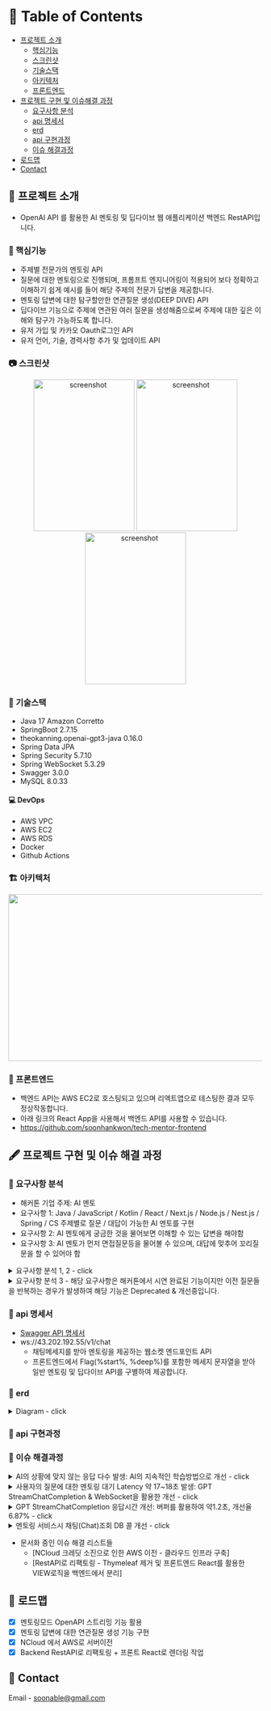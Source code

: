 <!-- Table of Contents -->
# :notebook_with_decorative_cover: Table of Contents
- [프로젝트 소개](#star2-프로젝트-소개)
  * [핵심기능](#dart-핵심기능)
  * [스크린샷](#camera-스크린샷)
  * [기술스택](#space_invader-기술스택)
  * [아키텍처](#building_construction-아키텍처)
  * [프론트엔드](#movie_camera-프론트엔드)
- [프로젝트 구현 및 이슈해결 과정](#fountain_pen-프로젝트-구현-및-이슈-해결-과정)
  * [요구사항 분석](#2nd_place_medal-요구사항-분석)
  * [api 명세서](#bookmark_tabs-api-명세서)
  * [erd](#book-erd)
  * [api 구현과정](#rocket-api-구현과정)
  * [이슈 해결과정](#checkered_flag-이슈-해결과정)
- [로드맵](#compass-로드맵)
- [Contact](#handshake-contact)

<!-- 프로젝트 소개 -->
## :star2: 프로젝트 소개
- OpenAI API 를 활용한 AI 멘토링 및 딥다이브 웹 애플리케이션 백엔드 RestAPI입니다.

<!-- 핵심기능 -->
### :dart: 핵심기능
- 주제별 전문가의 멘토링 API
- 질문에 대한 멘토링으로 진행되며, 프롬프트 엔지니어링이 적용되어 보다 정확하고 이해하기 쉽게 예시를 들어 해당 주제의 전문가 답변을 제공합니다.
- 멘토링 답변에 대한 탐구할만한 연관질문 생성(DEEP DIVE) API
- 딥다이브 기능으로 주제에 연관된 여러 질문을 생성해줌으로써 주제에 대한 깊은 이해와 탐구가 가능하도록 합니다.
- 유저 가입 및 카카오 Oauth로그인 API
- 유저 언어, 기술, 경력사항 추가 및 업데이트 API

<!-- 스크린샷 -->
### :camera: 스크린샷
<div align="center"> 
  <img src="https://github.com/soonhankwon/dev-space-x-backend/assets/113872320/0a7a7f3b-b7d0-4e62-a6e0-bef64cf2149e" width="200" height="300" alt="screenshot"/>
  <img src="https://github.com/soonhankwon/dev-space-x-backend/assets/113872320/114c4e79-fef2-4b56-82a2-23bcfa90c9dd" width="200" height="300" alt="screenshot"/>
  <img src="https://github.com/soonhankwon/dev-space-x-backend/assets/113872320/d8e3e9b6-5181-4843-a1b7-a26bfdd9d2b4" width="200" height="300" alt="screenshot"/>
</div>

<!-- 기술스택 -->
### :space_invader: 기술스택

- Java 17 Amazon Corretto
- SpringBoot 2.7.15
- theokanning.openai-gpt3-java 0.16.0
- Spring Data JPA
- Spring Security 5.7.10
- Spring WebSocket 5.3.29
- Swagger 3.0.0
- MySQL 8.0.33

#### :computer: DevOps
 
- AWS VPC
- AWS EC2
- AWS RDS
- Docker
- Github Actions

<!-- 아키텍처 -->
### :building_construction: 아키텍처
<div align="center"> 
<img src="https://github.com/soonhankwon/tech-interview-defense/assets/113872320/ab99c965-e925-4de5-bfcc-a8b5480bfe0d" width="540" height="330">
</div>

<!-- 프론트엔드 -->
### :movie_camera: 프론트엔드
- 백엔드 API는 AWS EC2로 호스팅되고 있으며 리액트앱으로 테스팅한 결과 모두 정상작동합니다.
- 아래 링크의 React App을 사용해서 백엔드 API를 사용할 수 있습니다.
- https://github.com/soonhankwon/tech-mentor-frontend

<!-- 프로젝트 구현 및 이슈 해결 과정 -->
## :fountain_pen: 프로젝트 구현 및 이슈 해결 과정

<!-- 요구사항 분석 -->
### :2nd_place_medal: 요구사항 분석
- 해커톤 기업 주제: AI 멘토
- 요구사항 1: Java / JavaScript / Kotlin / React / Next.js / Node.js / Nest.js / Spring / CS 주제별로 질문 / 대답이 가능한 AI 멘토를 구현
- 요구사항 2: AI 멘토에게 궁금한 것을 물어보면 이해할 수 있는 답변을 해야함
- 요구사항 3: AI 멘토가 먼저 면접질문등을 물어볼 수 있으며, 대답에 맞추어 꼬리질문을 할 수 있어야 함

<details>
<summary>요구사항 분석 1, 2 - click</summary>
<div markdown="1">

```plain
- 해당 사항은 주제별로 정확하면서, 디테일한 멘토링을 해줘야하는 요구사항으로 파악했습니다.
  - 첫번째, 주제별이라는 것에서 사용자가 주제를 선택하고 주제에 대한 멘토링룸을 만들면되겠다고 분석했습니다.
  - 두번째, 정확하면서, 이해할수있는 멘토링은 멘토링룸의 주제에 대한 전문가 ROLE을 AI에게 설정해주면 될것이라고 분석했습니다.
  
예를 들면 사용자가 자바주제의 멘토링룸에서 스트링에 대해서 설명해주세요.라는 질문인데 자바스크립트의 스트링에 대한 답변을 받는다면 안됩니다.
이부분은 자바 주제의 전문가 ROLE을 AI에게 프롬프트 엔지니어링 해줍니다.
또한, 개인적으로 최대한 적합한 예시가 있을 경우 답변이 이해하기 쉽다는 것을 경험했습니다.
따라서, 최대한 이해하기 좋은 예시를 들어 답변하도록 프롬프트 엔지니어링해주면 정확하면서 좋은 멘토링 기능을 제공할 수 있을것이라고 분석했습니다.
``` 
</div>
</details>

<details>
<summary>요구사항 분석 3 - 해당 요구사항은 해커톤에서 시연 완료된 기능이지만 이전 질문들을 반복하는 경우가 발생하여 해당 기능은 Deprecated & 개선중입니다.</summary>
<div markdown="1">

```plain
- 사용자는 단순히 AI 멘토에게 질문에 대한 답변을 원할수도 있고 인터뷰 질문을 받는 것을 원할 수도 있습니다.
- 인터뷰 질문을 받는 것을 원하지 않는 사용자도 분명히 있을 것이라고 생각해서 채팅방을 만들때 이것을 사용자가 옵션으로 선택하도록 했습니다.  
- 기술면접 디펜스 옵션을 만들어 실제 인터뷰 상황과 가깝게 AI 멘토가 먼저 질문을 하고 꼬리질문을 통해 사용자를 평가하는데 초점을 맞췄습니다.
- 부가적인 재미를 위해서 디펜스 게임의 요소를 넣으면 좋겠다고 분석했습니다.
``` 
</div>
</details>

<!-- API 명세서 -->
### :bookmark_tabs: api 명세서
- [Swagger API 명세서](http://43.202.192.55/swagger-ui/index.html#/)
- ws://43.202.192.55/v1/chat
  - 채팅메세지를 받아 멘토링을 제공하는 웹소켓 엔드포인트 API
  - 프론트엔드에서 Flag(%start%, %deep%)를 포함한 메세지 문자열을 받아 일반 멘토링 및 딥다이브 API를 구별하여 제공합니다.
<!-- ERD -->
### :book: erd

<details>
<summary>Diagram - click</summary>
<div markdown="1">
 
![tech-mentor-erd](https://github.com/soonhankwon/tech-mentor-backend/assets/113872320/c7537e0b-1777-4208-9b54-2bd3f65dfac0)
 
</div>
</details>

<!-- api 구현 과정 -->
### :rocket: api 구현과정

<!-- 이슈 해결 과정 -->
### :checkered_flag: 이슈 해결과정
<details>
<summary>AI의 상황에 맞지 않는 응답 다수 발생: AI의 지속적인 학습방법으로 개선 - click</summary>
<div markdown="1">

```plain
- AI가 채팅흐름에서 자신의 답변이 무엇이었는지 망각하는 경우가 40~50%의 높은 확률로 발생하였습니다.
- 어떻게하면 AI가 채팅흐름을 잘 기억하게 할 수 있을까?라는 고민을 했습니다.
- 프롬프트 엔지니어링 방법중 AI의 지속적인 학습에 관한 레퍼런스를 참조했습니다.

- AI의 이전 답변을 프롬프트에 추가시켜주는 방법을 적용했습니다.
  * ex) ${이전 AI답변} 에 대한 탐구할 수 있는 질문 목록을 추천해주세요.
- 해당 방법 적용으로 딥다이브 기능의 경우 현재까지 망각하는 케이스는 검출되지 않았습니다.
```
</div>
</details>

<details>
<summary>사용자의 질문에 대한 멘토링 대기 Latency 약 17~18초 발생: GPT StreamChatCompletion & WebSocket을 활용한 개선 - click</summary>
<div markdown="1">

```plain
- 멘토링 모드의 기존 GPT ChatCompletion 사용시 약 17~18초 정도의 Latency 를 보였습니다.
- 더 심각한 문제는 일반적인 HTTP통신 특성상 해당 시간동안 사용자는 아무것도 보지 못하고 대기하고 있다는 점입니다. 

- 해당 대기시간으로 사용자에게 지루함을 느끼게하고, 서비스를 이탈할 것이라는 문제점을 파악했습니다.

- 실제 ChatGPT처럼 실시간 스트림으로 서비스를 제공할수 있을까?라는 고민을 했습니다.
  * OpenAPI 레퍼런스를 살펴보니 ChatCompletion 이외에 StreamChatCompletion 서비스를 제공하고 있었습니다.
  * StreamChatCompletion 서비스란 기존에 "JAVA란 객체지향.."라는 응답을 "J", "AVA", "란 객체", "지향.", ".","null"의 chunk로 실시간으로 조각조각 응답해주는 서비스입니다.

- 실시간으로 수십 ~ 수백 ~ 수천개를 응답받는 특성상 웹소켓 프로토콜이 적합하다고 생각했습니다.
  * 연결을 한 번 맺어놓고 응답을 쭈~~욱 받아서 채팅방에 실시간으로 렌더링해준다!

- 아래는 웹소켓과 StreamChatCompletion을 구현한 코드입니다.
- 스트림 서비스 사용으로 사용자는 실시간으로 응답을 볼 수 있게 되었습니다. 전체적인 응답대기 시간은 약 1~2초 개선되었습니다.
```
```java
private void subscribeFlowable(WebSocketSession session, Chat chat, StringBuilder sb, Flowable<ChatCompletionChunk> responseFlowable) {
        StringBuilder chunkBuffer = new StringBuilder();
        ObjectMapper objectMapper = new ObjectMapper();
        // StreamChatCompletion OpenAPI 서비스를 subscribe하는 로직입닌다.
        responseFlowable.subscribe(
                chunk -> {
                    try {
                        String response = chunk.getChoices().get(0).getMessage().getContent();
                        // 해당 서비스의 마지막 응답에는 항상 null이 들어옵니다. 이것을 FinishFlag로 사용합니다.
                        if (!hasStreamFinishFlag(response)) {
                            chunkBuffer.append(response);
                            sb.append(response);
                            // 버퍼에 chunk를 저장해놓고 5개가 되면 소켓에 전송합니다. 
                            if (chunkBuffer.length() >= 5) {
                                session.sendMessage(new TextMessage(objectMapper.writeValueAsString(chunkBuffer.toString())));
                                chunkBuffer.setLength(0);
                            }
                            return;
                        }
                        if (hasBufferRemainingChunk(chunkBuffer)) {
                            session.sendMessage(new TextMessage(objectMapper.writeValueAsString(chunkBuffer.toString())));
                            chunkBuffer.setLength(0);
                        }
                        applicationEventPublisher.publishEvent(new MessageSendEvent(new ChatMessage(sb.toString(), chat, ChatSender.AI)));
                        session.sendMessage(new TextMessage(objectMapper.writeValueAsString(null)));
                        sb.setLength(0);

                        long end = System.currentTimeMillis();
                        log.info("streaming spend time={}", end - start);
                    } catch (Exception e) {
                        log.error("An error occurred while processing the flowable", e);
                    }
                },
                Throwable::printStackTrace
        );
    }
```
</div>
</details>

</div>
</details>

<details>
<summary>GPT StreamChatCompletion 응답시간 개선: 버퍼를 활용하여 약1.2초, 개선율 6.87% - click</summary>
<div markdown="1">

```plain
- GPT StreamChatCompletion은 활용한 멘토링 기능은 서비스의 핵심 기능입니다.
- 어떻게 하면 조금더 응답시간을 개선시킬수 있을까?라는 고민을 하였습니다.

- 메모리와 하드디스크간에 속도차이 때문에 버퍼가 있는것처럼 여기에도 적용시킨다면 개선이되지 않을까?라는 생각이 들었습니다.
- 아래의 코드처럼 5개씩 버퍼에 모아서 웹소켓에 전달해주는 방식을 적용했습니다.
- 간단한 테스트 케이스들을 통해 Latency 감소 약1.2초, 개선율은 6.87%을 보였습니다.(기존 약18초 -> 약 16초 후반, 17초)
```
```java
private void subscribeFlowable(WebSocketSession session, Chat chat, StringBuilder sb, Flowable<ChatCompletionChunk> responseFlowable) {
        // 커스텀하게 만든 chunk(OpenAPI에서 응답받는 조각데이터) 버퍼입니다.
        StringBuilder chunkBuffer = new StringBuilder();
        ObjectMapper objectMapper = new ObjectMapper();
        // StreamChatCompletion OpenAPI 서비스를 subscribe하는 로직입닌다.
        responseFlowable.subscribe(
                chunk -> {
                    try {
                        String response = chunk.getChoices().get(0).getMessage().getContent();
                        // 해당 서비스의 마지막 응답에는 항상 null이 들어옵니다. 이것을 FinishFlag로 사용합니다.
                        if (!hasStreamFinishFlag(response)) {
                            // 버퍼에 chunk 데이터를 넣어줍니다.
                            chunkBuffer.append(response);
                            sb.append(response);
                            // 버퍼에 chunk를 저장해놓고 5개 이상이라면 소켓에 전송합니다. 
                            if (chunkBuffer.length() >= 5) {
                                session.sendMessage(new TextMessage(objectMapper.writeValueAsString(chunkBuffer.toString())));
                                // 버퍼를 비워줍니다.
                                chunkBuffer.setLength(0);
                            }
                            return;
                        }
                        // 응답이 끝났는데 버퍼에 chunk가 남아있다면 소켓에 전송합니다.
                        if (hasBufferRemainingChunk(chunkBuffer)) {
                            session.sendMessage(new TextMessage(objectMapper.writeValueAsString(chunkBuffer.toString())));
                            chunkBuffer.setLength(0);
                        }
                        applicationEventPublisher.publishEvent(new MessageSendEvent(new ChatMessage(sb.toString(), chat, ChatSender.AI)));
                        session.sendMessage(new TextMessage(objectMapper.writeValueAsString(null)));
                        sb.setLength(0);

                        long end = System.currentTimeMillis();
                        log.info("streaming spend time={}", end - start);
                    } catch (Exception e) {
                        log.error("An error occurred while processing the flowable", e);
                    }
                },
                Throwable::printStackTrace
        );
    }
```
</div>
</details>

<details>
<summary>멘토링 서비스시 채팅(Chat)조회 DB 콜 개선 - click</summary>
<div markdown="1">

```plain
- StreamCompletionHandler에서 채팅 메세지를 저장할 때 Chat객체를 조회하는 DB콜을 어떻게하면 줄일수 있지않을까?라는 생각이 들었습니다. 
- 프론트에서 백엔드 요청에 chatId + 메세지 종류 플래그 + 메세지를 전송하면 이것을 split 으로 분리 그리고 Chat(사용자의 채팅방)을 chatId로 조회해서 ChatMessage DB에 메세지를 저장하는 로직이었습니다.

- 자체적으로 메모리에 웹소켓세션ID를 Key로하고 Value를 Chat으로 캐싱하여 사용하면 DB콜을 줄이고 성능을 개선시킬수 있을것이라고 예상했습니다.
  * ConcurrentHashMap을 사용하는 메모리 저장소 컴포넌트를 CacheStore라고 명하여 만들었습니다.
  * 해당부분은 Redis와 같은 In-memory DB로 대체할 수 있는 부분이지만, 싱글 인스턴스인 현재 애플리케이션 구조상 ConcurrentHashMap으로 충분하다고 생각했습니다.
- 아래는 Before와 After의 코드입니다.
- 테스트 결과 중복되는 DB콜을 줄일수 있었습니다. Latency 감소는 약 4.6초(기존 약 17초 -> 약 12.5초), 개선율은 26.93%을 보였습니다.
```
- Before
```java
@Override
public void handleTextMessage(WebSocketSession session, TextMessage message) throws Exception {
		if(payload.contains(DEEP_QUESTION_FLAG)) {
		  // 시그널1! split으로 코드가독성이 떨어지고 형변환 코드 또한 지속적으로 생김
    String[] payloadSegments = payload.split(DEEP_QUESTION_FLAG);
    Long chatId = Long.parseLong(payloadSegments[0]);
    String userMessage = payloadSegments[1];
		
		  // 시그널2! 지속해서 chat을 DB에서 조회하는데 불필요하지 않을까?
    Chat chat = chatRepository.findById(chatId)
           .orElseThrow(() -> new ApiException(CustomErrorCode.NOT_EXISTS_CHATROOM_IN_DB));
		  ChatMessage chatMessageDesc = chatMessageRepository.findTopByChatOrderByCreatedAtDesc(chat)
           .orElseThrow(() -> new ApiException(CustomErrorCode.NOT_EXISTS_LATEST_CHAT_MESSAGE));

    chatMessageRepository.save(new ChatMessage(userMessage.substring(3), chat, ChatSender.USER));
    Flowable<ChatCompletionChunk> responseFlowable = chatServiceV2.generateStreamResponse(chat, "[" + chatMessageDesc.getMessage() +"]" + "글에서" + userMessage);
		.........
		//비슷한 로직들 ...........
}
```
- After
```java
// 커스텀한 메모리 캐싱 스토어입니다.
@Component
public class ChatCacheStore {

    // Key: WebSocketSessionId, Value: Chat
    private final Map<String, Chat> webSocketSessionUserChatMap;

    public ChatCacheStore() {
        this.webSocketSessionUserChatMap = new ConcurrentHashMap<>();
    }

    public void cacheChatSessionIdAndChat(String chatSessionId, Chat chat) {
        this.webSocketSessionUserChatMap.put(chatSessionId, chat);
    }

    // key가 캐싱되어있다면 스토어에서 chat을 가져옵니다.
    public <T> Chat getChatByCacheKey(T key) {
        if(key instanceof String) {
            log.info("cache hit={}", key);
            return webSocketSessionUserChatMap.get(key);
        }
        throw new IllegalArgumentException("invalid key!!");
    }

    // key가 캐싱되어있다면 스토어에서 chat을 삭제합니다(리소스 정리).
    public <T> void removeCache(T key) {
        if(key instanceof String) {
            this.webSocketSessionUserChatMap.remove(key);
        }
        throw new IllegalArgumentException("invalid key!!");
    }
```
```java
    // 웹소켓 세션이 끝난다면 캐시스토어에서 리소스정리를 합니다.
    @Override
    public void afterConnectionClosed(WebSocketSession session, CloseStatus status) throws Exception {
        String chatSessionId = session.getId();
        Objects.requireNonNull(chatSessionId);
        cacheStore.removeCache(chatSessionId);
        session.close();
    }

    @Override
    public void handleTextMessage(WebSocketSession session, TextMessage message) {
        start = System.currentTimeMillis();
        String payload = message.getPayload();
        String chatSessionId = session.getId();
        // 프론트에서 웹소켓 시작 Flag를 받는다면 캐시스토어에 웹소켓세션ID와 Chat(payload의 정보로 객체 생성)을 저장합니다.
        if(hasStartFlag(payload)) {
            saveChatInMap(payload, chatSessionId);
            return;
        }
        StringBuilder sb = new StringBuilder();
        // 이후 캐시스토어에 웹소켓세션ID가 있다면 캐시히트되어 DB조회없이 chat을 사용합니다.
        Chat chat = cacheStore.getChatByCacheKey(chatSessionId);
        if (hasDeepFlag(payload)) {
            applicationEventPublisher.publishEvent(new MessageSendEvent(new ChatMessage(DEEP_DIVE, chat, ChatSender.USER)));
            Flowable<ChatCompletionChunk> responseFlowable =
                    openAiChatService.generateStreamResponse(chat, "[" + payload.replace(DEEP_QUESTION_FLAG, "").trim() + "]" + PromptGenerator.DEEP_DIVE);
            subscribeFlowable(session, chat, sb, responseFlowable);
        } else {
            applicationEventPublisher.publishEvent(new MessageSendEvent(new ChatMessage(payload, chat, ChatSender.USER)));
            Flowable<ChatCompletionChunk> responseFlowable = openAiChatService.generateStreamResponse(chat, payload);
            subscribeFlowable(session, chat, sb, responseFlowable);
        }
    }
```
</div>
</details>

- 문서화 중인 이슈 해결 리스트들
  - [NCloud 크레딧 소진으로 인한 AWS 이전 - 클라우드 인프라 구축]
  - [RestAPI로 리팩토링 - Thymeleaf 제거 및 프론트엔드 React를 활용한 VIEW로직을 백엔드에서 분리] 

<!-- 로드맵 -->
## :compass: 로드맵

* [x] 멘토링모드 OpenAPI 스트리밍 기능 활용
* [x] 멘토링 답변에 대한 연관질문 생성 기능 구현
* [x] NCloud 에서 AWS로 서버이전
* [x] Backend RestAPI로 리팩토링 + 프론트 React로 렌더링 작업

<!-- Contact -->
## :handshake: Contact

Email - soonable@gmail.com
